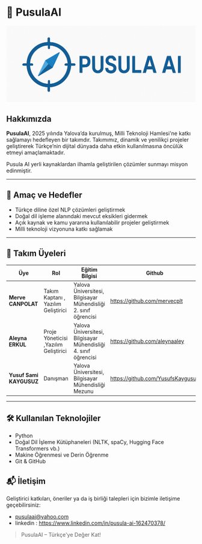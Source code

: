 # 🧠 PusulaAI 
![PusulaAI Logo](images/pusula_logo.png) 

## Hakkımızda

**PusulaAI**, 2025 yılında Yalova’da kurulmuş, Milli Teknoloji Hamlesi'ne katkı sağlamayı hedefleyen bir takımdır. Takımımız, dinamik ve yenilikçi projeler geliştirerek Türkçe’nin dijital dünyada daha etkin kullanılmasına öncülük etmeyi amaçlamaktadır.

Pusula AI yerli kaynaklardan ilhamla geliştirilen çözümler sunmayı misyon edinmiştir.

---

## 🎯 Amaç ve Hedefler

- Türkçe diline özel NLP çözümleri geliştirmek  
- Doğal dil işleme alanındaki mevcut eksikleri gidermek  
- Açık kaynak ve kamu yararına kullanılabilir projeler geliştirmek  
- Milli teknoloji vizyonuna katkı sağlamak  

---

## 👥 Takım Üyeleri

| Üye           | Rol                    | Eğitim Bilgisi                                                                 | Github                                           |
|---------------|------------------------|--------------------------------------------------------------------------------|--------------------------------------------------|
|**Merve CANPOLAT**  | Takım Kaptanı , Yazılım Geliştirici       | Yalova Üniversitesi, Bilgisayar Mühendisliği 2. sınıf öğrencisi              |https://github.com/mervecplt |
| **Aleyna ERKUL** | Proje Yöneticisi ,Yazılım Geliştirici | Yalova Üniversitesi, Bilgisayar Mühendisliği 4. sınıf öğrencisi |https://github.com/aleynaaley
| **Yusuf Sami KAYGUSUZ**  | Danışman       | Yalova Üniversitesi, Bilgisayar Mühendisliği Mezunu               |https://github.com/YusufsKaygusuz |

---

## 🛠️ Kullanılan Teknolojiler

- Python  
- Doğal Dil İşleme Kütüphaneleri (NLTK, spaCy, Hugging Face Transformers vb.)  
- Makine Öğrenmesi ve Derin Öğrenme  
- Git & GitHub



## 📬 İletişim

Geliştirici katkıları, öneriler ya da iş birliği talepleri için bizimle iletişime geçebilirsiniz:

- pusulaai@yahoo.com 
- linkedin : https://www.linkedin.com/in/pusula-ai-162470378/

> PusulaAI – Türkçe'ye Değer Kat!
